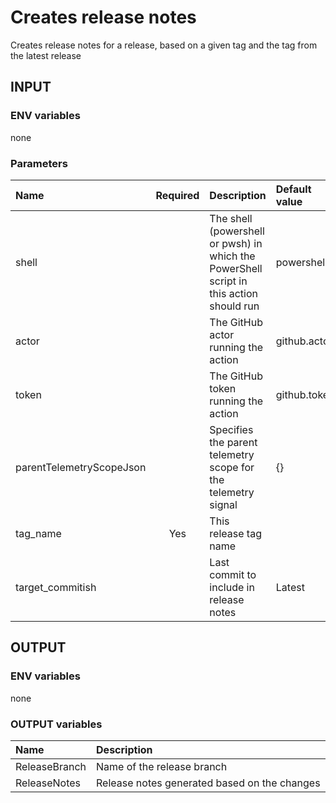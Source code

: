 # Creates release notes
Creates release notes for a release, based on a given tag and the tag from the latest release

## INPUT

### ENV variables
none

### Parameters
| Name                     | Required | Description                                                                             | Default value |
| :----------------------- | :------: | :-------------------------------------------------------------------------------------- | :------------ |
| shell                    |          | The shell (powershell or pwsh) in which the PowerShell script in this action should run | powershell    |
| actor                    |          | The GitHub actor running the action                                                     | github.actor  |
| token                    |          | The GitHub token running the action                                                     | github.token  |
| parentTelemetryScopeJson |          | Specifies the parent telemetry scope for the telemetry signal                           | {}            |
| tag_name                 |   Yes    | This release tag name                                                                   |               |
| target_commitish         |          | Last commit to include in release notes                                                 | Latest        |

## OUTPUT

### ENV variables
none

### OUTPUT variables
| Name          | Description                                  |
| :------------ | :------------------------------------------- |
| ReleaseBranch | Name of the release branch                   |
| ReleaseNotes  | Release notes generated based on the changes |
